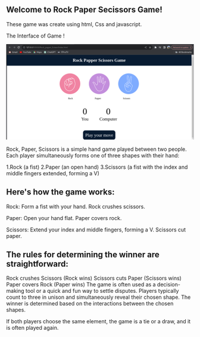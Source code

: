 ## Welcome to Rock Paper Secissors Game!

These game was create using html, Css and javascript.

The Interface of Game !

![](./img/Rock-papper-scissors.png)


Rock, Paper, Scissors is a simple hand game played between two people. Each player simultaneously forms one of three shapes with their hand:

1.Rock (a fist)
2.Paper (an open hand)
3.Scissors (a fist with the index and middle fingers extended, forming a V)

## Here's how the game works:

Rock: Form a fist with your hand. Rock crushes scissors.

Paper: Open your hand flat. Paper covers rock.

Scissors: Extend your index and middle fingers, forming a V. Scissors cut paper.

## The rules for determining the winner are straightforward:

Rock crushes Scissors (Rock wins)
Scissors cuts Paper (Scissors wins)
Paper covers Rock (Paper wins)
The game is often used as a decision-making tool or a quick and fun way to settle disputes. Players typically count to three in unison and simultaneously reveal their chosen shape. The winner is determined based on the interactions between the chosen shapes.

If both players choose the same element, the game is a tie or a draw, and it is often played again.
